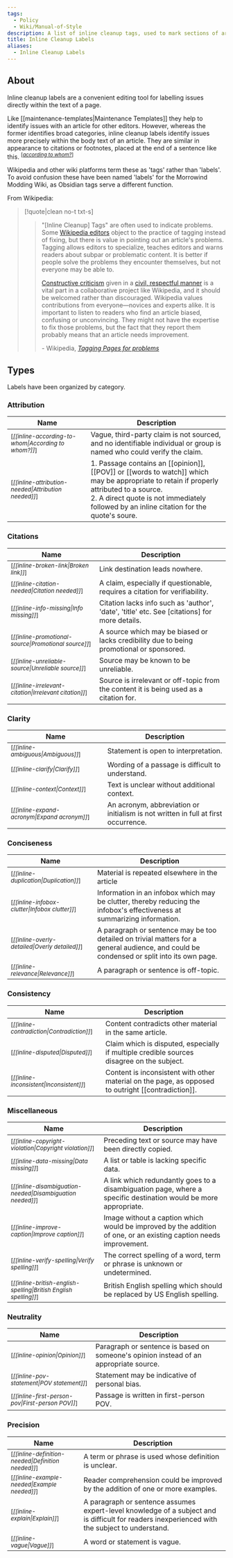 ```yaml
---
tags:
  - Policy
  - Wiki/Manual-of-Style
description: A list of inline cleanup tags, used to mark sections of article requiring editorial attention.
title: Inline Cleanup Labels
aliases:
  - Inline Cleanup Labels
---
```

## About

Inline cleanup labels are a convenient editing tool for labelling issues directly within the text of a page.

Like [[maintenance-templates|Maintenance Templates]] they help to identify issues with an article for other editors. However, whereas the former identifies broad categories, inline cleanup labels identify issues more precisely within the body text of an article. They are similar in appearance to citations or footnotes, placed at the end of a sentence like this. <sup>\[_[according to whom?](https://en.m.wikipedia.org/wiki/Wikipedia:Manual_of_Style/Words_to_watch#Unsupported_attributions)_\]</sup>

Wikipedia and other wiki platforms term these as 'tags' rather than 'labels'. To avoid confusion these have been named 'labels' for the Morrowind Modding Wiki, as Obsidian tags serve a different function.

From Wikipedia:

> [!quote|clean no-t txt-s]
> > "\[Inline Cleanup\] Tags" are often used to indicate problems. Some [Wikipedia editors](https://en.m.wikipedia.org/wiki/Wikipedia:Wikipedians "Wikipedia:Wikipedians") object to the practice of tagging instead of fixing, but there is value in pointing out an article's problems. Tagging allows editors to specialize, teaches editors and warns readers about subpar or problematic content. It is better if people solve the problems they encounter themselves, but not everyone may be able to.
> > 
> > [Constructive criticism](https://en.m.wikipedia.org/wiki/Constructive_criticism "Constructive criticism") given in a [civil, respectful manner](https://en.m.wikipedia.org/wiki/Wikipedia:CIVIL "Wikipedia:CIVIL") is a vital part in a collaborative project like Wikipedia, and it should be welcomed rather than discouraged. Wikipedia values contributions from everyone—novices and experts alike. It is important to listen to readers who find an article biased, confusing or unconvincing. They might not have the expertise to fix those problems, but the fact that they report them probably means that an article needs improvement.
> >
> > \- Wikipedia, _[Tagging Pages for problems](https://en.m.wikipedia.org/wiki/Wikipedia:Tagging_pages_for_problems)_

## Types

Labels have been organized by category.

### Attribution

| Name                                                                | Description                                                                                                                                                                                                                            |
| ------------------------------------------------------------------- | -------------------------------------------------------------------------------------------------------------------------------------------------------------------------------------------------------------------------------------- |
| <sup>\[_[[inline-according-to-whom\|According to whom?]]_\]</sup> | Vague, third-party claim is not sourced, and no identifiable individual or group is named who could verify the claim.                                                                                                                  |
| <sup>\[_[[inline-attribution-needed\|Attribution needed]]_\]</sup>                           | 1. Passage contains an [[opinion]], [[POV]] or [[words to watch]] which may be appropriate to retain if properly attributed to a source.<br>2. A direct quote is not immediately followed by an inline citation for the quote's soure. |

### Citations

| Name                                                                   | Description                                                                                  |
| ---------------------------------------------------------------------- | -------------------------------------------------------------------------------------------- |
| <sup>\[_[[inline-broken-link\|Broken link]]_\]</sup>                 | Link destination leads nowhere.                                                              |
| <sup>\[_[[inline-citation-needed\|Citation needed]]_\]</sup>         | A claim, especially if questionable, requires a citation for verifiability.                  |
| <sup>\[_[[inline-info-missing\|Info missing]]_\]</sup>               | Citation lacks info such as 'author', 'date', 'title' etc. See [citations] for more details. |
| <sup>\[_[[inline-promotional-source\|Promotional source]]_\]</sup>   | A source which may be biased or lacks credibility due to being promotional or sponsored.     |
| <sup>\[_[[inline-unreliable-source\|Unreliable source]]_\]</sup>     | Source may be known to be unreliable.                                                        |
| <sup>\[_[[inline-irrelevant-citation\|Irrelevant citation]]_\]</sup> | Source is irrelevant or off-topic from the content it is being used as a citation for.       |
### Clarity

| Name                                                         | Description                                                                        |
| ------------------------------------------------------------ | ---------------------------------------------------------------------------------- |
| <sup>\[_[[inline-ambiguous\|Ambiguous]]_\]</sup>           | Statement is open to interpretation.                                               |
| <sup>\[_[[inline-clarify\|Clarify]]_\]</sup>               | Wording of a passage is difficult to understand.                                   |
| <sup>\[_[[inline-context\|Context]]_\]</sup>               | Text is unclear without additional context.                                        |
| <sup>\[_[[inline-expand-acronym\|Expand acronym]]_\]</sup> | An acronym, abbreviation or initialism is not written in full at first occurrence. |

### Conciseness

| Name                                                           | Description                                                                                                                               |
| -------------------------------------------------------------- | ----------------------------------------------------------------------------------------------------------------------------------------- |
| <sup>\[_[[inline-duplication\|Duplication]]_\]</sup>         | Material is repeated elsewhere in the article                                                                                             |
| <sup>\[_[[inline-infobox-clutter\|Infobox clutter]]_\]</sup> | Information in an infobox which may be clutter, thereby reducing the infobox's effectiveness at summarizing information.                  |
| <sup>\[_[[inline-overly-detailed\|Overly detailed]]_\]</sup> | A paragraph or sentence may be too detailed on trivial matters for a general audience, and could be condensed or split into its own page. |
| <sup>\[_[[inline-relevance\|Relevance]]_\]</sup>             | A paragraph or sentence is off-topic.                                                                                                     |

### Consistency

| Name                                                       | Description                                                                                        |
| ---------------------------------------------------------- | -------------------------------------------------------------------------------------------------- |
| <sup>\[_[[inline-contradiction\|Contradiction]]_\]</sup> | Content contradicts other material in the same article.                                            |
| <sup>\[_[[inline-disputed\|Disputed]]_\]</sup>           | Claim which is disputed, especially if multiple credible sources disagree on the subject.          |
| <sup>\[_[[inline-inconsistent\|Inconsistent]]_\]</sup>   | Content is inconsistent with other material on the page, as opposed to outright [[contradiction]]. |

### Miscellaneous 

| Name                                                                             | Description                                                                                                       |
| -------------------------------------------------------------------------------- | ----------------------------------------------------------------------------------------------------------------- |
| <sup>\[_[[inline-copyright-violation\|Copyright violation]]_\]</sup>           | Preceding text or source may have been directly copied.                                                           |
| <sup>\[_[[inline-data-missing\|Data missing]]_\]</sup>                         | A list or table is lacking specific data.                                                                         |
| <sup>\[_[[inline-disambiguation-needed\|Disambiguation needed]]_\]</sup>       | A link which redundantly goes to a disambiguation page, where a specific destination would be more appropriate.   |
| <sup>\[_[[inline-improve-caption\|Improve caption]]_\]</sup>                   | Image without a caption which would be improved by the addition of one, or an existing caption needs improvement. |
| <sup>\[_[[inline-verify-spelling\|Verify spelling]]_\]</sup>                   | The correct spelling of a word, term or phrase is unknown or undetermined.                                        |
| <sup>\[_[[inline-british-english-spelling\|British English spelling]]_\]</sup> | British English spelling which should be replaced by US English spelling.                                         |

### Neutrality

| Name                                                             | Description                                                                           |
| ---------------------------------------------------------------- | ------------------------------------------------------------------------------------- |
| <sup>\[_[[inline-opinion\|Opinion]]_\]</sup>                   | Paragraph or sentence is based on someone's opinion instead of an appropriate source. |
| <sup>\[_[[inline-pov-statement\|POV statement]]_\]</sup>       | Statement may be indicative of personal bias.                                         |
| <sup>\[_[[inline-first-person-pov\|First-person POV]]_\]</sup> | Passage is written in first-person POV.                                               |

### Precision

| Name                                                               | Description                                                                                                                                    |
| ------------------------------------------------------------------ | ---------------------------------------------------------------------------------------------------------------------------------------------- |
| <sup>\[_[[inline-definition-needed\|Definition needed]]_\]</sup> | A term or phrase is used whose definition is unclear.                                                                                          |
| <sup>\[_[[inline-example-needed\|Example needed]]_\]</sup>       | Reader comprehension could be improved by the addition of one or more examples.                                                                |
| <sup>\[_[[inline-explain\|Explain]]_\]</sup>                     | A paragraph or sentence assumes expert-level knowledge of a subject and is difficult for readers inexperienced with the subject to understand. |
| <sup>\[_[[inline-vague\|Vague]]_\]</sup>                         | A word or statement is vague.                                                                                                                  |
